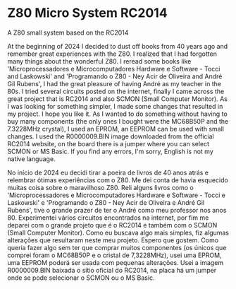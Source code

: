 # Z80 Micro System RC2014
A Z80 small system based on the RC2014

At the beginning of 2024 I decided to dust off books from 40 years ago and remember great experiences with the Z80. I realized that I had forgotten many things about the wonderful Z80.
I reread some books like 'Microprocessadores e Microcomputadores Hardware e Software - Tocci and Laskowski' and 'Programando o Z80 - Ney Acir de Oliveira and André Gil Rubens', I had the great pleasure of having André as my teacher in the 80s.
I tried several circuits posted on the internet, finally I came across the great project that is RC2014 and also SCMON (Small Computer Monitor). As I was looking for something simpler, I made some changes that resulted in my project. I hope you like it.
As I wanted to do something without having to buy many components (the only ones I bought were the MC68B50P and the 7.3228MHz crystal), I used an EPROM, an EEPROM can be used with small changes. I used the R0000009.BIN image downloaded from the official RC2014 website, on the board there is a jumper where you can select SCMON or MS Basic.
If you find any errors, I'm sorry, English is not my native language.

No início de 2024 eu decidi tirar a poeira de livros de 40 anos atrás e relembrar ótimas experiências com o Z80. Me dei conta de havia esquecido muitas coisa sobre o maravilhoso Z80.
Reli alguns livros como o 'Microprocessadores e Microcomputadores Hardware e Software - Tocci e Laskowski' e 'Programando o Z80 - Ney Acir de Oliveira e André Gil Rubens', tive o grande prazer de ter o André como meu professor nos anos 80.
Experimentei vários circuitos encontrados na internet, por fim me deparei com o grande projeto que é o RC2014 e também com o SCMON (Small Computer Monitor). Como eu buscava algo mais simples, fiz algumas alterações que resultaram neste meu projeto. Espero que gostem.
Como queria fazer algo sem ter que comprar muitos componentes (os únicos que comprei foram o MC68B50P e o cristal de 7,3228MHz), usei uma EPROM, uma EEPROM poderá ser usada com pequenas alterações. Usei a imagem R0000009.BIN baixada o sitio oficial do RC2014, na placa há um jumper onde se pode selecionar o SCMON ou o MS Basic.
